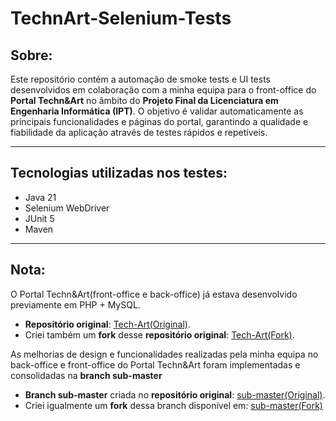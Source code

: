# TechnArt-Selenium-Tests
## Sobre:
Este repositório contém a automação de smoke tests e UI tests desenvolvidos em colaboração com a minha equipa para o front-office do **Portal Techn&Art** no âmbito do **Projeto Final da Licenciatura em Engenharia Informática (IPT)**.
O objetivo é validar automaticamente as principais funcionalidades e páginas do portal, garantindo a qualidade e fiabilidade da aplicação através de testes rápidos e repetíveis.
***
## Tecnologias utilizadas nos testes:
- Java 21
- Selenium WebDriver
- JUnit 5
- Maven
***

## Nota: 
O Portal Techn&Art(front-office e back-office) já estava desenvolvido previamente em PHP + MySQL.
- **Repositório original**: [Tech-Art(Original)](https://github.com/Projeto-Final-LEI-IPT/Tech-Art).
- Criei também um **fork** desse **repositório original**: [Tech-Art(Fork)](https://github.com/daniel-afonsoo/Tech-Art).

As melhorias de design e funcionalidades realizadas pela minha equipa no back-office e front-office do Portal Techn&Art foram implementadas e consolidadas na **branch sub-master**
- **Branch sub-master** criada no **repositório original**: [sub-master(Original)](https://github.com/Projeto-Final-LEI-IPT/Tech-Art/tree/sub-master).
- Criei igualmente um **fork** dessa branch disponível em: [sub-master(Fork)](https://github.com/daniel-afonsoo/Tech-Art/tree/sub-master)
